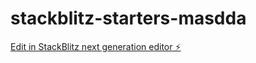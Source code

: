 # stackblitz-starters-masdda

[Edit in StackBlitz next generation editor ⚡️](https://stackblitz.com/~/github.com/jaredrandcode/stackblitz-starters-masdda)